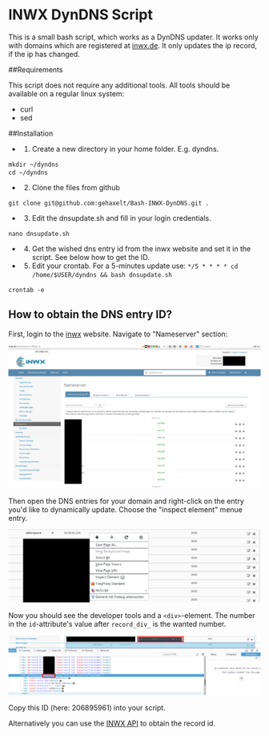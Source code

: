 INWX DynDNS Script
=================

This is a small bash script, which works as a DynDNS updater. It works only with domains which are registered at [inwx.de](https://inwx.de). It only updates the ip record, if the ip has changed.

##Requirements

This script does not require any additional tools. All tools should be available on a regular linux system:

- curl
- sed


##Installation

- 1. Create a new directory in your home folder. E.g. dyndns.

```
mkdir ~/dyndns
cd ~/dyndns
```

- 2. Clone the files from github


```
git clone git@github.com:gehaxelt/Bash-INWX-DynDNS.git .
```


- 3. Edit the dnsupdate.sh and fill in your login credentials.

```
nano dnsupdate.sh
```

- 4. Get the wished dns entry id from the inwx website and set it in the script. See below how to get the ID.
- 5. Edit your crontab. For a 5-minutes update use: ```*/5 * * * * cd /home/$USER/dyndns && bash dnsupdate.sh```

```
crontab -e
```

## How to obtain the DNS entry ID?

First, login to the [inwx](https://inwx.de) website. Navigate to "Nameserver" section:

![Inwx's nameserver section](./screenshots/inwx-1.png)

Then open the DNS entries for your domain and right-click on the entry you'd like to dynamically update. Choose the "inspect element" menue entry.

![DNS entries for a domain](./screenshots/inwx-2.png)

Now you should see the developer tools and a `<div>`-element. The number in the `id`-attribute's value after `record_div_` is the wanted number.

![DNS entry's ID](./screenshots/inwx-3.png)

Copy this ID (here: 206895961) into your script.

Alternatively you can use the [INWX API](https://www.inwx.de/de/help/apidoc/f/ch02s09.html#nameserver.info) to obtain the record id.